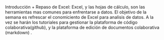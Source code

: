 

Introducción + Repaso de Excel: Excel, y las hojas de cálculo, son las herramientas mas comunes para enfrentarse a datos. El objetivo de la semana es refrescar el conomiciento de Excel para analisis de datos. A la vez se harán los tutoriales para gestionar la plataforma de código colaborativa(github), y la plataforma de edición de documentos colaborativa (markdown) .